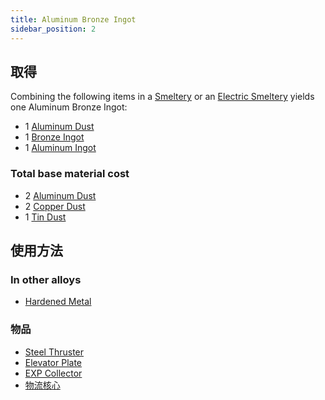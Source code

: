 ```yaml
---
title: Aluminum Bronze Ingot
sidebar_position: 2
---
```


## 取得

Combining the following items in a [Smeltery](Smeltery) or an [Electric Smeltery](Electric-Smeltery) yields one Aluminum Bronze Ingot:

* 1 [Aluminum Dust](Aluminum-Dust)
* 1 [Bronze Ingot](Bronze-Ingot)
* 1 [Aluminum Ingot](Aluminum-Ingot)

### Total base material cost

* 2 [Aluminum Dust](Aluminum-Dust)
* 2 [Copper Dust](Copper-Dust)
* 1 [Tin Dust](Tin-Dust)

## 使用方法

### In other alloys

* [Hardened Metal](Hardened-Metal)

### 物品

* [Steel Thruster](Steel-Thruster)
* [Elevator Plate](Elevator-Plate)
* [EXP Collector](EXP-Collector)
* [物流核心](Cargo-Manager)
